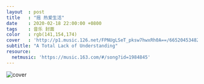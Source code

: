 ```yaml
---
layout  : post
title   : "摇 热爱生活"
date    : 2020-02-18 22:00:00 +0800
tags    : 音乐 封面
color   : rgb(141,154,174)
cover   : 'http://p1.music.126.net/FPNUgLSeT_pksw7hwxRh0A==/6652045348253063.jpg'
subtitle: "A Total Lack of Understanding"
resource:
  netmusic: 'https://music.163.com/#/song?id=1984845'
---
```


![cover](http://p1.music.126.net/FPNUgLSeT_pksw7hwxRh0A==/6652045348253063.jpg)
